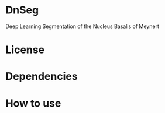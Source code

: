 # DnSeg
Deep Learning Segmentation of the Nucleus Basalis of Meynert

# License

# Dependencies

# How to use
